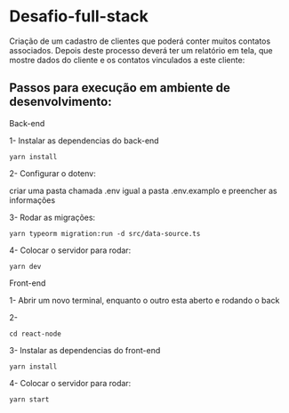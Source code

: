 # Desafio-full-stack
>
Criação de um cadastro de clientes que poderá conter muitos contatos associados. Depois deste processo deverá ter um relatório em tela, que mostre dados do cliente e os contatos vinculados a este cliente: 
>


## Passos para execução em ambiente de desenvolvimento:
Back-end
>
1- Instalar as dependencias do back-end
```
yarn install
```
>
2- Configurar o dotenv:
>
criar uma pasta chamada .env igual a pasta .env.examplo e preencher as informações
>
3- Rodar as migrações:
```
yarn typeorm migration:run -d src/data-source.ts
```
4- Colocar o servidor para rodar:
```
yarn dev
``` 
>
Front-end
>
 1- Abrir um novo terminal, enquanto o outro esta aberto e rodando o back
>
2- 
```
cd react-node 
```
>
3- Instalar as dependencias do front-end
```
yarn install
```
>
4- Colocar o servidor para rodar:
```
yarn start
``` 
